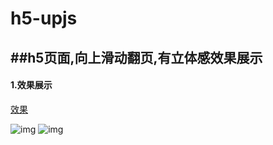 h5-upjs
=======

##h5页面,向上滑动翻页,有立体感效果展示
---
#### 1.效果展示
[效果](http://html.pengqiuyuan.com/swfi/swfi.html)

![img](http://html.pengqiuyuan.com/images/h5-upjs/1.png)
![img](http://html.pengqiuyuan.com/images/h5-upjs/2.png)
